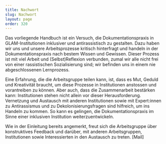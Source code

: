 ```yaml
---
title: Nachwort
slug: Nachwort
layout: page
order: 320
---
```


Das vorliegende Handbuch ist ein Versuch, die Dokumentationspraxis in GLAM-Institutionen inklusiver und antirassistisch zu gestalten. Dazu haben wir uns und unsere Arbeitsprozesse kritisch hinterfragt und handeln in der Dokumentationspraxis nach bestem Wissen und Gewissen. Dieser Prozess ist mit viel Arbeit und (Selbst)Reflexion verbunden, zumal wir alle nicht frei von einer rassistischen Sozialisierung sind; wir befinden uns in einem nie abgeschlossenen Lernprozess.

Eine Erfahrung, die die Arbeitsgruppe teilen kann, ist, dass es Mut, Geduld und Kreativität braucht, um diese Prozesse in Institutionen anstossen und vorantreiben zu können. Aber auch, dass die Zusammenarbeit bestärken kann: Institutionen stehen nicht allein vor dieser Herausforderung. Vernetzung und Austausch mit anderen Institutionen sowie mit Expert:innen zu Antirassismus und zu Dekolonisierungsfragen sind hilfreich, um ins Handeln zu kommen. So kann es gelingen, die Dokumentationspraxis im Sinne einer inklusiven Institution weiterzuentwickeln.

Wie in der Einleitung bereits angemerkt, freut sich die Arbeitsgruppe über konstruktives Feedback und darüber, mit anderen Arbeitsgruppen, Institutionen sowie Interessierten in den Austausch zu treten. [Mail]